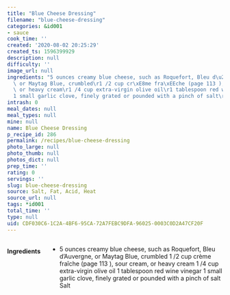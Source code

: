 ```yaml
---
title: "Blue Cheese Dressing"
filename: "blue-cheese-dressing"
categories: &id001
- sauce
cook_time: ''
created: '2020-08-02 20:25:29'
created_ts: 1596399929
description: null
difficulty: ''
image_url: null
ingredients: "5 ounces creamy blue cheese, such as Roquefort, Bleu d\u2019Auvergne,\
  \ or Maytag Blue, crumbled\r1 /2 cup cr\xE8me fra\xEEche (page 113 ), sour cream,\
  \ or heavy cream\r1 /4 cup extra-virgin olive oil\r1 tablespoon red wine vinegar\r\
  1 small garlic clove, finely grated or pounded with a pinch of salt\rSalt"
intrash: 0
meal_dates: null
meal_types: null
mine: null
name: Blue Cheese Dressing
p_recipe_id: 286
permalink: /recipes/blue-cheese-dressing
photo_large: null
photo_thumb: null
photos_dict: null
prep_time: ''
rating: 0
servings: ''
slug: blue-cheese-dressing
source: Salt, Fat, Acid, Heat
source_url: null
tags: *id001
total_time: ''
type: null
uid: CDF030C6-1C2A-4BF6-95CA-72A7FEBC9DFA-96025-0003C0D2A47CF20F
---
```

<div class="large-8 medium-7 columns" id="writeup">	</div><!-- #writeup -->
</div><!-- #row-one -->
<div class="row" id="row-two">	<div class="medium-4 small-5 columns" id="ingredients"><h4>Ingredients</h4><div class="box box-ingredients content"><ul>
<li>5 ounces creamy blue cheese, such as Roquefort, Bleu d’Auvergne, or Maytag Blue, crumbled
1 /2 cup crème fraîche (page 113 ), sour cream, or heavy cream
1 /4 cup extra-virgin olive oil
1 tablespoon red wine vinegar
1 small garlic clove, finely grated or pounded with a pinch of salt
Salt</li>
</ul>
</div>	</div>	<div class="medium-6 small-7 columns" id="directions">	</div>